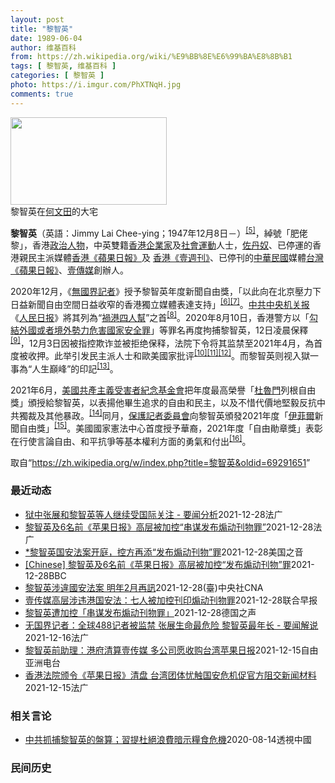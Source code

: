 ```yaml
---
layout: post
title: "黎智英"
date: 1989-06-04
author: 维基百科
from: https://zh.wikipedia.org/wiki/%E9%BB%8E%E6%99%BA%E8%8B%B1
tags: [ 黎智英, 维基百科 ]
categories: [ 黎智英 ]
photo: https://i.imgur.com/PhXTNqH.jpg
comments: true
---
```

<div class="mw-parser-output"><div id="noteTA-3146cf78" class="noteTA"><div class="noteTA-group"><div data-noteta-group-source="module" data-noteta-group="IT"></div></div><div class="noteTA-local"><div data-noteta-code="zh:巧克力; zh-tw:巧克力; zh-hk:朱古力; zh-cn:巧克力;"></div><div data-noteta-code="zh-tw:黑道; zh-hk:黑社會; zh-cn:黑社会;"></div><div data-noteta-code="zh-tw:飯店; zh-hk:酒店; zh-cn:饭店;"></div><div data-noteta-code="zh-tw:伍佛維茲; zh-hk:沃夫維茲 ;zh-cn:沃尔福威茨;"></div></div></div>

<div class="thumb tright"><div class="thumbinner" style="width:252px;"><a href="/wiki/File:Jimmy_Lai_Chee-ying_home_in_Ho_Man_Tin_20200418.png" class="image"><img alt="" src="//upload.wikimedia.org/wikipedia/commons/thumb/9/9f/Jimmy_Lai_Chee-ying_home_in_Ho_Man_Tin_20200418.png/250px-Jimmy_Lai_Chee-ying_home_in_Ho_Man_Tin_20200418.png" decoding="async" width="250" height="140" class="thumbimage" srcset="//upload.wikimedia.org/wikipedia/commons/thumb/9/9f/Jimmy_Lai_Chee-ying_home_in_Ho_Man_Tin_20200418.png/375px-Jimmy_Lai_Chee-ying_home_in_Ho_Man_Tin_20200418.png 1.5x, //upload.wikimedia.org/wikipedia/commons/thumb/9/9f/Jimmy_Lai_Chee-ying_home_in_Ho_Man_Tin_20200418.png/500px-Jimmy_Lai_Chee-ying_home_in_Ho_Man_Tin_20200418.png 2x" data-file-width="861" data-file-height="481"></a>  <div class="thumbcaption"><div class="magnify"><a href="/wiki/File:Jimmy_Lai_Chee-ying_home_in_Ho_Man_Tin_20200418.png" class="internal" title="放大"></a></div>黎智英在<a href="/wiki/%E4%BD%95%E6%96%87%E7%94%B0" title="何文田">何文田</a>的大宅</div></div></div>
<p><b>黎智英</b>（英語：<span lang="en">Jimmy Lai Chee-ying</span>；1947年12月8日<span class="useeditintro" title="Template:BLP editintro">－</span>）<sup id="cite_ref-7" class="reference"><a href="#cite_note-7">[5]</a></sup>，綽號「肥佬黎」，香港<a href="/wiki/%E6%94%BF%E6%B2%BB%E4%BA%BA%E7%89%A9" title="政治人物">政治人物</a>，中英雙籍<a href="/wiki/%E9%A6%99%E6%B8%AF" title="香港">香港</a><a href="/wiki/%E4%BC%81%E4%B8%9A%E5%AE%B6" title="企业家">企業家</a>及<a href="/wiki/%E7%A4%BE%E6%9C%83%E9%81%8B%E5%8B%95" title="社會運動">社會運動</a>人士，<a href="/wiki/%E4%BD%90%E4%B8%B9%E5%A5%B4" title="佐丹奴">佐丹奴</a>、已停運的香港親民主派媒體<a href="/wiki/%E8%98%8B%E6%9E%9C%E6%97%A5%E5%A0%B1_(%E9%A6%99%E6%B8%AF)" title="蘋果日報 (香港)">香港《蘋果日報》</a>及 <a href="/wiki/%E5%A3%B9%E9%80%B1%E5%88%8A_(%E9%A6%99%E6%B8%AF)" title="壹週刊 (香港)">香港《壹週刊》</a>、已停刊的<a href="/wiki/%E4%B8%AD%E8%8F%AF%E6%B0%91%E5%9C%8B" title="中華民國">中華民國</a>媒體<a href="/wiki/%E8%98%8B%E6%9E%9C%E6%97%A5%E5%A0%B1_(%E5%8F%B0%E7%81%A3)" title="蘋果日報 (台灣)">台灣《蘋果日報》</a>、<a href="/wiki/%E5%A3%B9%E5%82%B3%E5%AA%92" title="壹傳媒">壹傳媒</a>創辦人。
</p><p>2020年12月，《<a href="/wiki/%E7%84%A1%E5%9C%8B%E7%95%8C%E8%A8%98%E8%80%85" class="mw-redirect" title="無國界記者">無國界記者</a>》授予黎智英年度新聞自由獎，「以此向在北京壓力下日益新聞自由空間日益收窄的香港獨立媒體表達支持」<sup id="cite_ref-8" class="reference"><a href="#cite_note-8">[6]</a></sup><sup id="cite_ref-9" class="reference"><a href="#cite_note-9">[7]</a></sup>。<a href="/wiki/%E4%B8%AD%E5%85%B1%E4%B8%AD%E5%A4%AE%E6%9C%BA%E5%85%B3%E6%8A%A5" title="中共中央机关报">中共中央机关报</a>《<a href="/wiki/%E4%BA%BA%E6%B0%91%E6%97%A5%E6%8A%A5" title="人民日报">人民日报</a>》將其列為“<a href="/wiki/%E7%A5%B8%E6%B8%AF%E5%9B%9B%E4%BA%BA%E5%B8%AE" title="祸港四人帮">禍港四人幫</a>”之首<sup id="cite_ref-王平2019_10-0" class="reference"><a href="#cite_note-王平2019-10">[8]</a></sup>。2020年8月10日，香港警方以「<a href="/wiki/%E4%B8%AD%E8%8F%AF%E4%BA%BA%E6%B0%91%E5%85%B1%E5%92%8C%E5%9C%8B%E9%A6%99%E6%B8%AF%E7%89%B9%E5%88%A5%E8%A1%8C%E6%94%BF%E5%8D%80%E7%B6%AD%E8%AD%B7%E5%9C%8B%E5%AE%B6%E5%AE%89%E5%85%A8%E6%B3%95" title="中華人民共和國香港特別行政區維護國家安全法">勾結外國或者境外勢力危害國家安全罪</a>」等罪名再度拘捕黎智英，12日凌晨保釋<sup id="cite_ref-auto_11-0" class="reference"><a href="#cite_note-auto-11">[9]</a></sup>，12月3日因被指控欺诈並被拒绝保释，法院下令将其监禁至2021年4月，為首度被收押。此举引发民主派人士和歐美國家批评<sup id="cite_ref-12" class="reference"><a href="#cite_note-12">[10]</a></sup><sup id="cite_ref-13" class="reference"><a href="#cite_note-13">[11]</a></sup><sup id="cite_ref-over100_14-0" class="reference"><a href="#cite_note-over100-14">[12]</a></sup>。而黎智英则视入獄一事為“人生巔峰”的印記<sup id="cite_ref-15" class="reference"><a href="#cite_note-15">[13]</a></sup>。
</p><p>2021年6月，<a href="/wiki/%E5%85%B1%E7%94%A2%E4%B8%BB%E7%BE%A9%E5%8F%97%E9%9B%A3%E8%80%85%E7%B4%80%E5%BF%B5%E5%9F%BA%E9%87%91%E6%9C%83" title="共產主義受難者紀念基金會">美國共產主義受害者紀念基金會</a>把年度最高榮譽「<a href="/wiki/%E6%9D%9C%E9%AD%AF%E9%96%80" class="mw-redirect" title="杜魯門">杜魯門</a>列根自由獎」頒授給黎智英，以表揚他畢生追求的自由和民主，以及不惜代價地堅毅反抗中共獨裁及其他暴政。<sup id="cite_ref-16" class="reference"><a href="#cite_note-16">[14]</a></sup>同月，<a href="/wiki/%E4%BF%9D%E8%AD%B7%E8%A8%98%E8%80%85%E5%A7%94%E5%93%A1%E6%9C%83" title="保護記者委員會">保護記者委員會</a>向黎智英頒發2021年度「<a href="/w/index.php?title=%E4%BC%8A%E8%8F%B2%E7%88%BE&amp;action=edit&amp;redlink=1" class="new" title="伊菲爾（页面不存在）">伊菲爾</a>新聞自由獎」<sup id="cite_ref-17" class="reference"><a href="#cite_note-17">[15]</a></sup>。美國國家憲法中心首度授予華裔，2021年度「自由勛章獎」表彰在行使言論自由、和平抗爭等基本權利方面的勇氣和付出<sup id="cite_ref-18" class="reference"><a href="#cite_note-18">[16]</a></sup>。
</p>
</div><noscript><img src="//zh.wikipedia.org/wiki/Special:CentralAutoLogin/start?type=1x1" alt="" title="" width="1" height="1" style="border: none; position: absolute;"></noscript>
<div class="printfooter">取自“<a dir="ltr" href="https://zh.wikipedia.org/w/index.php?title=黎智英&amp;oldid=69291651">https://zh.wikipedia.org/w/index.php?title=黎智英&amp;oldid=69291651</a>”</div><div id="recent-news"><h3>最近动态</h3><ul><li><a href="https://nodebe4.github.io/waimei/2021-12-28/%E7%8B%B1%E4%B8%AD%E5%BC%A0%E5%B1%95%E5%92%8C%E9%BB%8E%E6%99%BA%E8%8B%B1%E7%AD%89%E4%BA%BA%E7%BB%A7%E7%BB%AD%E5%8F%97%E5%9B%BD%E9%99%85%E5%85%B3%E6%B3%A8-%E8%A6%81%E9%97%BB%E5%88%86%E6%9E%90" title="狱中张展和黎智英等人继续受国际关注 - 要闻分析—— 28/12/2021 - 19:50 Array 张展被认为是最面临生命危险的被关押中国记者，而74岁的前香港报业大亨黎智英则是狱中的最年长...">狱中张展和黎智英等人继续受国际关注 - 要闻分析</a><time>2021-12-28</time><a class="tag">法广</a></li>
<li><a href="https://nodebe4.github.io/waimei/2021-12-28/%E9%BB%8E%E6%99%BA%E8%8B%B1%E5%8F%8A6%E5%90%8D%E5%89%8D-%E8%8B%B9%E6%9E%9C%E6%97%A5%E6%8A%A5-%E9%AB%98%E5%B1%82%E8%A2%AB%E5%8A%A0%E6%8E%A7-%E4%B8%B2%E8%B0%8B%E5%8F%91%E5%B8%83%E7%85%BD%E5%8A%A8%E5%88%8A%E7%89%A9%E7%BD%AA" title="黎智英及6名前《苹果日报》高层被加控“串谋发布煽动刊物罪”—— 28/12/2021 - 16:27 Array 香港壹传媒集团创办人黎智英、壹传媒前行政总裁张剑虹、前《苹果日报》副社长陈沛敏、...">黎智英及6名前《苹果日报》高层被加控“串谋发布煽动刊物罪”</a><time>2021-12-28</time><a class="tag">法广</a></li>
<li><a href="https://nodebe4.github.io/waimei/2021-12-28/%E9%BB%8E%E6%99%BA%E8%8B%B1%E5%9B%BD%E5%AE%89%E6%B3%95%E6%A1%88%E5%BC%80%E5%BA%AD-%E6%8E%A7%E6%96%B9%E5%86%8D%E6%B7%BB-%E5%8F%91%E5%B8%83%E7%85%BD%E5%8A%A8%E5%88%8A%E7%89%A9-%E7%BD%AA" title="*黎智英国安法案开庭，控方再添“发布煽动刊物”罪—— Tue, 28 Dec 2021 13:44:35 GMT 香港壹传媒创始人黎智英抵达西九龙警局。（2020年10月15日） 香港一家法院周...">*黎智英国安法案开庭，控方再添“发布煽动刊物”罪</a><time>2021-12-28</time><a class="tag">美国之音</a></li>
<li><a href="https://nodebe4.github.io/waimei/2021-12-28/Chinese-%E9%BB%8E%E6%99%BA%E8%8B%B1%E5%8F%8A6%E5%90%8D%E5%89%8D-%E8%8B%B9%E6%9E%9C%E6%97%A5%E6%8A%A5-%E9%AB%98%E5%B1%82%E8%A2%AB%E5%8A%A0%E6%8E%A7-%E5%8F%91%E5%B8%83%E7%85%BD%E5%8A%A8%E5%88%8A%E7%89%A9-%E7%BD%AA" title="[Chinese] 黎智英及6名前《苹果日报》高层被加控“发布煽动刊物”罪—— 黎智英及6名前《苹果日报》高层被加控“发布煽动刊物”罪 1 小时前 图像来源，Getty Images 图像加注文...">[Chinese] 黎智英及6名前《苹果日报》高层被加控“发布煽动刊物”罪</a><time>2021-12-28</time><a class="tag">BBC</a></li>
<li><a href="https://nodebe4.github.io/waimei/2021-12-28/%E9%BB%8E%E6%99%BA%E8%8B%B1%E6%B6%89%E9%81%95%E5%9C%8B%E5%AE%89%E6%B3%95%E6%A1%88-%E6%98%8E%E5%B9%B42%E6%9C%88%E5%86%8D%E8%A8%8A" title="黎智英涉違國安法案 明年2月再訊—— （中央社記者張謙香港28日電）香港壹傳媒集團創辦人黎智英等人涉及的國安法案今天在西九龍裁判法院提訊，他們被控方加控一項串謀發布煽動刊物罪。法官把案件押後至明...">黎智英涉違國安法案  明年2月再訊</a><time>2021-12-28</time><a class="tag">(臺)中央社CNA</a></li>
<li><a href="https://nodebe4.github.io/waimei/2021-12-28/%E5%A3%B9%E4%BC%A0%E5%AA%92%E9%AB%98%E5%B1%82%E6%B6%89%E8%BF%9D%E6%B8%AF%E5%9B%BD%E5%AE%89%E6%B3%95-%E4%B8%83%E4%BA%BA%E8%A2%AB%E5%8A%A0%E6%8E%A7%E5%88%8A%E5%8D%B0%E7%85%BD%E5%8A%A8%E5%88%8A%E7%89%A9%E7%BD%AA" title="壹传媒高层涉违港国安法：七人被加控刊印煽动刊物罪—— 香港法院今天（28日）审理壹传媒创办人黎智英等七名公司高层涉嫌违反《香港国安法》的案件，七名被告在庭上被控方加控一项刊印煽动刊物罪，案件将在...">壹传媒高层涉违港国安法：七人被加控刊印煽动刊物罪</a><time>2021-12-28</time><a class="tag">联合早报</a></li>
<li><a href="https://nodebe4.github.io/waimei/2021-12-28/%E9%BB%8E%E6%99%BA%E8%8B%B1%E9%81%AD%E5%8A%A0%E6%8E%A7-%E4%B8%B2%E8%B0%8B%E5%8F%91%E5%B8%83%E7%85%BD%E5%8A%A8%E5%88%8A%E7%89%A9%E7%BD%AA" title="黎智英遭加控「串谋发布煽动刊物罪」—— 2021-12-28T06:06:08.094Z 批评者认为《香港国安法》扼杀了亚洲金融中心香港的自由。其中首当其冲的壹传媒创办人面临多项指控，包括与外国...">黎智英遭加控「串谋发布煽动刊物罪」</a><time>2021-12-28</time><a class="tag">德国之声</a></li>
<li><a href="https://nodebe4.github.io/waimei/2021-12-16/%E6%97%A0%E5%9B%BD%E7%95%8C%E8%AE%B0%E8%80%85-%E5%85%A8%E7%90%83488%E8%AE%B0%E8%80%85%E8%A2%AB%E7%9B%91%E7%A6%81-%E5%BC%A0%E5%B1%95%E7%94%9F%E5%91%BD%E6%9C%80%E5%8D%B1%E9%99%A9-%E9%BB%8E%E6%99%BA%E8%8B%B1%E6%9C%80%E5%B9%B4%E9%95%BF-%E8%A6%81%E9%97%BB%E8%A7%A3%E8%AF%B4" title="无国界记者：全球488记者被监禁 张展生命最危险 黎智英最年长 - 要闻解说—— 16/12/2021 - 14:59 Array 2021年诺贝尔和平奖颁发给了两名记者，评选委员会称他们二人代...">无国界记者：全球488记者被监禁  张展生命最危险 黎智英最年长 - 要闻解说</a><time>2021-12-16</time><a class="tag">法广</a></li>
<li><a href="https://nodebe4.github.io/waimei/2021-12-15/%E9%BB%8E%E6%99%BA%E8%8B%B1%E5%89%8D%E5%8A%A9%E7%90%86-%E6%B8%AF%E5%BA%9C%E6%B8%85%E7%AE%97%E5%A3%B9%E4%BC%A0%E5%AA%92-%E5%A4%9A%E5%85%AC%E5%8F%B8%E6%84%BF%E6%94%B6%E8%B4%AD%E5%8F%B0%E6%B9%BE%E8%8B%B9%E6%9E%9C%E6%97%A5%E6%8A%A5" title="黎智英前助理：港府清算壹传媒 多公司愿收购台湾苹果日报—— 香港高等法院12月15日裁定清算香港壹传媒集团后，台湾《苹果日报》的未来也陷入空前的不确定状态。《苹果日报》创办人黎智英的前助理马克西...">黎智英前助理：港府清算壹传媒 多公司愿收购台湾苹果日报</a><time>2021-12-15</time><a class="tag">自由亚洲电台</a></li>
<li><a href="https://nodebe4.github.io/waimei/2021-12-15/%E9%A6%99%E6%B8%AF%E6%B3%95%E9%99%A2%E9%A2%81%E4%BB%A4-%E8%8B%B9%E6%9E%9C%E6%97%A5%E6%8A%A5-%E6%B8%85%E7%9B%98-%E5%8F%B0%E6%B9%BE%E5%9B%A2%E4%BD%93%E5%BF%A7%E8%A7%A6%E5%9B%BD%E5%AE%89%E5%8D%B1%E6%9C%BA%E4%BF%83%E5%AE%98%E6%96%B9%E9%98%BB%E4%BA%A4%E6%96%B0%E9%97%BB%E6%9D%90%E6%96%99" title="香港法院颁令《苹果日报》清盘 台湾团体忧触国安危机促官方阻交新闻材料—— 15/12/2021 - 08:12 Array 高等法院法官黄健棠今(15日)早就港府对创办人黎智英身陷囹圄的壹传媒进...">香港法院颁令《苹果日报》清盘 台湾团体忧触国安危机促官方阻交新闻材料</a><time>2021-12-15</time><a class="tag">法广</a></li>
</ul></div><div id="open-opinion"><h3>相关言论</h3><ul><li><a href="https://nodebe4.github.io/opinion/2020-08-14/%E4%B8%AD%E5%85%B1%E6%8A%93%E6%8D%95%E9%BB%8E%E6%99%BA%E8%8B%B1%E7%9A%84%E7%9B%A4%E7%AE%97-%E7%BF%92%E6%8F%90%E6%9D%9C%E7%B5%95%E6%B5%AA%E8%B2%BB%E6%9A%97%E7%A4%BA%E7%B3%A7%E9%A3%9F%E5%8D%B1%E6%A9%9F/" title="透視中國">中共抓捕黎智英的盤算；習提杜絕浪費暗示糧食危機</a><time>2020-08-14</time><a class="tag">透視中國</a></li>
</ul></div><div id="mjls-record"><h3>民间历史</h3><ul></ul></div>